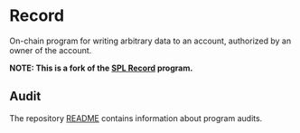 # Record

On-chain program for writing arbitrary data to an account, authorized by an
owner of the account.

**NOTE: This is a fork of the [SPL Record] program.**

## Audit

The repository [README](https://github.com/solana-labs/solana-program-library#audits)
contains information about program audits.

[SPL Record]: https://github.com/solana-program/record
